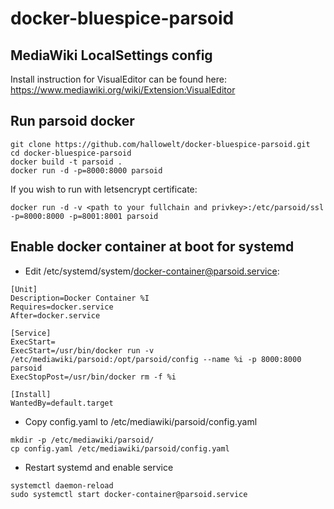 # docker-bluespice-parsoid

## MediaWiki LocalSettings config
Install instruction for VisualEditor can be found here: https://www.mediawiki.org/wiki/Extension:VisualEditor

## Run parsoid docker
```
git clone https://github.com/hallowelt/docker-bluespice-parsoid.git
cd docker-bluespice-parsoid
docker build -t parsoid .
docker run -d -p=8000:8000 parsoid
```
If you wish to run with letsencrypt certificate:
````
docker run -d -v <path to your fullchain and privkey>:/etc/parsoid/ssl -p=8000:8000 -p=8001:8001 parsoid
````

## Enable docker container at boot for systemd

* Edit /etc/systemd/system/docker-container@parsoid.service:
```
[Unit]
Description=Docker Container %I
Requires=docker.service
After=docker.service

[Service]
ExecStart=
ExecStart=/usr/bin/docker run -v /etc/mediawiki/parsoid:/opt/parsoid/config --name %i -p 8000:8000 parsoid
ExecStopPost=/usr/bin/docker rm -f %i

[Install]
WantedBy=default.target
```
* Copy config.yaml to /etc/mediawiki/parsoid/config.yaml
```
mkdir -p /etc/mediawiki/parsoid/
cp config.yaml /etc/mediawiki/parsoid/config.yaml
```
* Restart systemd and enable service
```
systemctl daemon-reload
sudo systemctl start docker-container@parsoid.service
```


